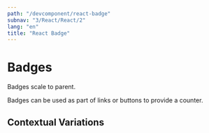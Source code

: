 ```yaml
---
path: "/devcomponent/react-badge"
subnav: "3/React/React/2"
lang: "en"
title: "React Badge"
---
```


# Badges

Badges scale to parent.
<reactbadge1 />

Badges can be used as part of links or buttons to provide a counter.
<reactbadge2 />

## Contextual Variations

<reactbadge3 />